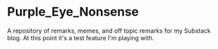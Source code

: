 # Purple_Eye_Nonsense
A repository of remarks, memes, and off topic remarks for my Substack blog. At this point it's a test feature I'm playing with. 
